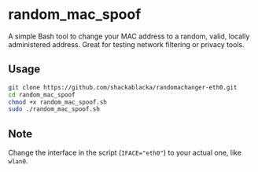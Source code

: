 # random_mac_spoof

A simple Bash tool to change your MAC address to a random, valid, locally administered address. Great for testing network filtering or privacy tools.

## Usage

```bash
git clone https://github.com/shackablacka/randomachanger-eth0.git
cd random_mac_spoof
chmod +x random_mac_spoof.sh
sudo ./random_mac_spoof.sh
```

## Note

Change the interface in the script (`IFACE="eth0"`) to your actual one, like `wlan0`.
